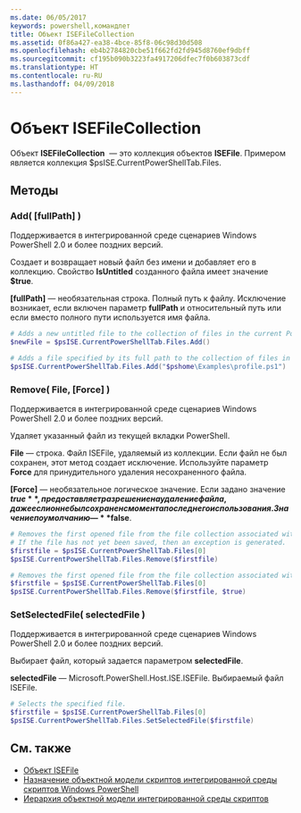 ```yaml
---
ms.date: 06/05/2017
keywords: powershell,командлет
title: Объект ISEFileCollection
ms.assetid: 0f86a427-ea38-4bce-85f8-06c98d30d508
ms.openlocfilehash: eb4b2784820cbe51f662fd2fd945d8760ef9dbff
ms.sourcegitcommit: cf195b090b3223fa4917206dfec7f0b603873cdf
ms.translationtype: HT
ms.contentlocale: ru-RU
ms.lasthandoff: 04/09/2018
---
```

# <a name="the-isefilecollection-object"></a>Объект ISEFileCollection

Объект **ISEFileCollection**  — это коллекция объектов **ISEFile**. Примером является коллекция $psISE.CurrentPowerShellTab.Files.

## <a name="methods"></a>Методы

### <a name="add-fullpath-"></a>Add\( \[fullPath\] \)

Поддерживается в интегрированной среде сценариев Windows PowerShell 2.0 и более поздних версий.

Создает и возвращает новый файл без имени и добавляет его в коллекцию. Свойство **IsUntitled** созданного файла имеет значение **$true**.

**\[fullPath\]** — необязательная строка. Полный путь к файлу. Исключение возникает, если включен параметр **fullPath** и относительный путь или если вместо полного пути используется имя файла.

```powershell
# Adds a new untitled file to the collection of files in the current PowerShell tab.
$newFile = $psISE.CurrentPowerShellTab.Files.Add()

# Adds a file specified by its full path to the collection of files in the current PowerShell tab.
$psISE.CurrentPowerShellTab.Files.Add("$pshome\Examples\profile.ps1")
```

### <a name="remove-file-force-"></a>Remove\( File, \[Force\] \)

Поддерживается в интегрированной среде сценариев Windows PowerShell 2.0 и более поздних версий.

Удаляет указанный файл из текущей вкладки PowerShell.

**File** — строка. Файл ISEFile, удаляемый из коллекции. Если файл не был сохранен, этот метод создает исключение. Используйте параметр **Force** для принудительного удаления несохраненного файла.

**\[Force\]** — необязательное логическое значение. Если задано значение **$true**, предоставляет разрешение на удаление файла, даже если он не был сохранен с момента последнего использования. Значение по умолчанию — **$false**.

```powershell
# Removes the first opened file from the file collection associated with the current PowerShell tab.
# If the file has not yet been saved, then an exception is generated.
$firstfile = $psISE.CurrentPowerShellTab.Files[0]
$psISE.CurrentPowerShellTab.Files.Remove($firstfile)

# Removes the first opened file from the file collection associated with the current PowerShell tab, even if it has not been saved.
$firstfile = $psISE.CurrentPowerShellTab.Files[0]
$psISE.CurrentPowerShellTab.Files.Remove($firstfile, $true)
```

### <a name="setselectedfile-selectedfile-"></a>SetSelectedFile\( selectedFile \)

Поддерживается в интегрированной среде сценариев Windows PowerShell 2.0 и более поздних версий.

Выбирает файл, который задается параметром **selectedFile**.

**selectedFile** — Microsoft.PowerShell.Host.ISE.ISEFile. Выбираемый файл ISEFile.

```powershell
# Selects the specified file.
$firstfile = $psISE.CurrentPowerShellTab.Files[0]
$psISE.CurrentPowerShellTab.Files.SetSelectedFile($firstfile)
```

## <a name="see-also"></a>См. также

- [Объект ISEFile](The-ISEFile-Object.md)
- [Назначение объектной модели скриптов интегрированной среды скриптов Windows PowerShell](Purpose-of-the-Windows-PowerShell-ISE-Scripting-Object-Model.md)
- [Иерархия объектной модели интегрированной среды скриптов](The-ISE-Object-Model-Hierarchy.md)